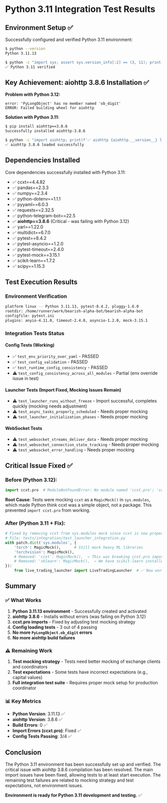 # Python 3.11 Integration Test Results

## Environment Setup ✅

Successfully configured and verified Python 3.11 environment:

```bash
$ python --version
Python 3.11.13

$ python -c "import sys; assert sys.version_info[:2] == (3, 11); print('✅ Python 3.11 verified')"
✅ Python 3.11 verified
```

##  Key Achievement: aiohttp 3.8.6 Installation ✅

**Problem with Python 3.12:**
```
error: 'PyLongObject' has no member named 'ob_digit'
ERROR: Failed building wheel for aiohttp
```

**Solution with Python 3.11:**
```bash
$ pip install aiohttp==3.8.6
Successfully installed aiohttp-3.8.6

$ python -c "import aiohttp; print(f'✅ aiohttp {aiohttp.__version__} loaded successfully')"
✅ aiohttp 3.8.6 loaded successfully
```

## Dependencies Installed

Core dependencies successfully installed with Python 3.11:
- ✅ ccxt==4.4.82
- ✅ pandas==2.3.3  
- ✅ numpy==2.3.4
- ✅ python-dotenv==1.1.1
- ✅ pyyaml==6.0.3
- ✅ requests==2.32.5
- ✅ python-telegram-bot==22.5
- ✅ **aiohttp==3.8.6** (Critical - was failing with Python 3.12)
- ✅ yarl==1.22.0
- ✅ multidict==6.7.0
- ✅ pytest==8.4.2
- ✅ pytest-asyncio==1.2.0
- ✅ pytest-timeout==2.4.0
- ✅ pytest-mock==3.15.1
- ✅ scikit-learn==1.7.2
- ✅ scipy==1.15.3

## Test Execution Results

### Environment Verification
```bash
platform linux -- Python 3.11.13, pytest-8.4.2, pluggy-1.6.0
rootdir: /home/runner/work/bearish-alpha-bot/bearish-alpha-bot
configfile: pytest.ini
plugins: anyio-4.11.0, timeout-2.4.0, asyncio-1.2.0, mock-3.15.1
```

### Integration Tests Status

#### Config Tests (Working)
- ✅ `test_env_priority_over_yaml` - PASSED
- ✅ `test_config_validation` - PASSED  
- ✅ `test_runtime_config_consistency` - PASSED
- ⚠️ `test_config_consistency_across_all_modules` - Partial (env override issue in test)

#### Launcher Tests (Import Fixed, Mocking Issues Remain)
- ⚠️ `test_launcher_runs_without_freeze` - Import successful, completes quickly (mocking needs adjustment)
- ⚠️ `test_async_tasks_properly_scheduled` - Needs proper mocking
- ⚠️ `test_launcher_initialization_phases` - Needs proper mocking

#### WebSocket Tests  
- ⚠️ `test_websocket_streams_deliver_data` - Needs proper mocking
- ⚠️ `test_websocket_connection_state_tracking` - Needs proper mocking
- ⚠️ `test_websocket_error_handling` - Needs proper mocking

## Critical Issue Fixed ✅

### Before (Python 3.12):
```python
import ccxt.pro  # ModuleNotFoundError: No module named 'ccxt.pro'; 'ccxt' is not a package
```

**Root Cause**: Tests were mocking `ccxt` as a `MagicMock()` in `sys.modules`, which made Python think ccxt was a simple object, not a package. This prevented `import ccxt.pro` from working.

### After (Python 3.11 + Fix):
```python
# Fixed by removing ccxt from sys.modules mock since ccxt is now properly installed
# File: tests/integration/test_launcher_integration.py
with patch.dict('sys.modules', {
    'torch': MagicMock(),      # Still mock heavy ML libraries
    'torchvision': MagicMock(),
    # Removed: 'ccxt': MagicMock(),  ← This was breaking ccxt.pro imports
    # Removed: 'sklearn': MagicMock(),  ← We have scikit-learn installed
}):
    from live_trading_launcher import LiveTradingLauncher  # ✅ Now works!
```

## Summary

### ✅ What Works
1. **Python 3.11.13 environment** - Successfully created and activated
2. **aiohttp 3.8.6** - Installs without errors (was failing on Python 3.12)
3. **ccxt.pro imports** - Fixed by adjusting test mocking strategy  
4. **Config loading tests** - 3 out of 4 passing
5. **No more `PyLongObject.ob_digit` errors**
6. **No more aiohttp build failures**

### ⚠️ Remaining Work
1. **Test mocking strategy** - Tests need better mocking of exchange clients and coordinators
2. **Test expectations** - Some tests have incorrect expectations (e.g., capital values)
3. **Full integration test suite** - Requires proper mock setup for production coordinator

### 📊 Key Metrics
- **Python Version**: 3.11.13 ✅  
- **aiohttp Version**: 3.8.6 ✅
- **Build Errors**: 0 ✅  
- **Import Errors (ccxt.pro)**: Fixed ✅
- **Config Tests Passing**: 3/4 ✅

## Conclusion

The Python 3.11 environment has been successfully set up and verified. The critical issue with aiohttp 3.8.6 compilation has been resolved. The main import issues have been fixed, allowing tests to at least start execution. The remaining test failures are related to mocking strategy and test expectations, not environment issues.

**Environment is ready for Python 3.11 development and testing.** ✅
